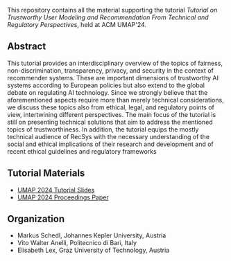 This repository contains all the material supporting the tutorial *Tutorial on Trustworthy User Modeling and Recommendation From Technical and Regulatory Perspectives*, held at ACM UMAP'24.

## Abstract
This tutorial provides an interdisciplinary overview of the topics of fairness, non-discrimination, transparency, privacy, and security
in the context of recommender systems. These are important dimensions of trustworthy AI systems according to European policies
but also extend to the global debate on regulating AI technology. Since we strongly believe that the aforementioned aspects require
more than merely technical considerations, we discuss these topics also from ethical, legal, and regulatory points of view, intertwining
different perspectives. The main focus of the tutorial is still on presenting technical solutions that aim to address the mentioned
topics of trustworthiness. In addition, the tutorial equips the mostly technical audience of RecSys with the necessary understanding of
the social and ethical implications of their research and development and of recent ethical guidelines and regulatory frameworks

## Tutorial Materials

* [UMAP 2024 Tutorial Slides](Trustworthy-RS-Tutorial-UMAP24.pdf)
* [UMAP 2024 Proceedings Paper](UMAP_2024_Tutorial__Trustworthy_User_Modeling_and_Recommendation_From_Technical_and_Regulatory_Perspectives.pdf)

## Organization

* Markus Schedl, Johannes Kepler University, Austria
* Vito Walter Anelli, Politecnico di Bari, Italy
* Elisabeth Lex, Graz University of Technology, Austria


